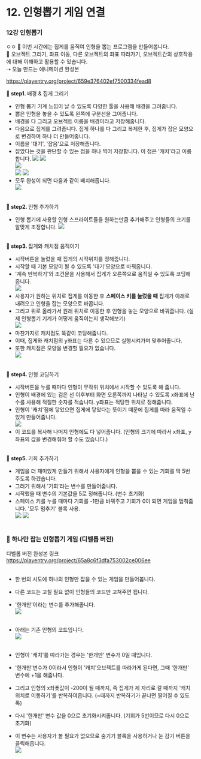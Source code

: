 # 12. 인형뽑기 게임 연결



<h3>12강 인형뽑기</h3>
ㅇㅇ
🙂 이번 시간에는 집게를 움직여 인형을 뽑는 프로그램을 만들어봅니다. <br>
🚩 오브젝트 그리기, 좌표 이동, 다른 오브젝트의 좌표 따라가기, 오브젝트간의 상호작용에 대해 이해하고 활용할 수 있습니다. <br>
⇢ 오늘 만드는 애니메이션 완성본<br>
<!-- <a href="https://playentry.org/project/659e376402ef7500334fead8">  <br> 
![](img/15_인형뽑기/15_1.png) <br><br> -->


https://playentry.org/project/659e376402ef7500334fead8 

<b>🧩 step1. </b> 배경 & 집게 그리기 <br>
- 인형 뽑기 기계 느낌이 날 수 있도록 다양한 툴을 사용해 배경을 그려줍니다.
- 뽑은 인형을 놓을 수 있도록 왼쪽에 구분선을 그어줍니다.
- 배경을 다 그리고 오브젝트 이름을 배경이라고 저장해줍니다.
- 다음으로 집게를 그려줍니다. 집게 하나를 다 그리고 복제한 후, 집게가 잡은 모양으로 변경하여 하나 더 만들어줍니다.
- 이름을 '대기', '잡음'으로 저장해줍니다.
- 잡았다는 것을 판단할 수 있는 점을 하나 찍어 저장합니다. 이 점은 '캐치'라고 이름합니다.
![](img/15_인형뽑기/15_2.png) ![](img/15_인형뽑기/15_6.png)<br>
![](img/15_인형뽑기/15_3.png) <br>
![](img/15_인형뽑기/15_4.png) ![](img/15_인형뽑기/15_5.png) <br>
- 모두 완성이 되면 다음과 같이 배치해줍니다.<br>
![](img/15_인형뽑기/15_7.png) <br><br>

<b>🧩 step2. </b> 인형 추가하기 <br>
- 인형 뽑기에 사용할 인형 스프라이트들을 원하는만큼 추가해주고 인형들의 크기를 알맞게 조정합니다.
![](img/15_인형뽑기/15_9.png)<br><br>

<b>🧩 step3. </b> 집게와 캐치점 움직이기 <br>
- 시작버튼을 눌렀을 때 집게의 시작위치를 정해줍니다.
- 시작할 때 기본 모양이 될 수 있도록 '대기'모양으로 바꿔줍니다.
- '계속 반복하기'와 조건문을 사용해서 집게가 오른쪽으로 움직일 수 있도록 코딩해줍니다. <br>
![](img/15_인형뽑기/15_8.png)<br>
- 사용자가 원하는 위치로 집게를 이동한 후 <b>스페이스 키를 눌렀을 때</b> 집게가 아래로 내려오고 인형을 잡는 모양으로 바꿉니다.<br>
- 그리고 위로 올라가서 원래 위치로 이동한 후 인형을 놓는 모양으로 바꿔줍니다. (실제 인형뽑기 기계가 어떻게 움직이는지 생각해보기)<br>
![](img/15_인형뽑기/15_10.png)<Br>
- 마찬가지로 캐치점도 똑같이 코딩해줍니다.
- 이때, 집게와 캐치점의 y좌표는 다른 수 있으므로 실행시켜가며 맞추어줍니다.
- 또한 캐치점은 모양을 변경할 필요가 없습니다. <br>
![](img/15_인형뽑기/15_11.png)<br><br>

<b>🧩 step4. </b> 인형 코딩하기 <br>
- 시작버튼을 누를 때마다 인형이 무작위 위치에서 시작할 수 있도록 해 줍니다.
- 인형이 배경에 있는 검은 선 이후부터 화면 오른쪽까지 나타날 수 있도록 x좌표에 난수를 사용해 적절한 숫자를 적습니다. y좌표는 적당한 위치로 정해줍니다.
- 인형이 '캐치'점에 닿았으면 집게에 닿았다는 뜻이기 때문에 집게를 따라 움직일 수 있게 만들어줍니다.<br>
![](img/15_인형뽑기/15_12.png)<br>
- 이 코드를 복사해 나머지 인형에도 다 넣어줍니다. (인형의 크기에 따라서 x좌표, y좌표의 값을 변경해줘야 할 수도 있습니다.)<br><br>

<b>🧩 step5. </b> 기회 추가하기 <br>
- 게임을 더 재미있게 만들기 위해서 사용자에게 인형을 뽑을 수 있는 기회를 딱 5번 주도록 하겠습니다.
- 그러기 위해서 '기회'라는 변수를 만들어줍니다. 
- 시작했을 때 변수의 기본값을 5로 정해줍니다. (변수 초기화)
- 스페이스 키를 누를 때마다 기회를 -1만큼 바꿔주고 기회가 0이 되면 게임을 멈춰줍니다. '모두 멈추기' 블록 사용.<br>
![](img/15_인형뽑기/15_13.png) ![](img/15_인형뽑기/15_14.png)<br><br>


<h3>🧸 하나만 잡는 인형뽑기 게임 (디벨롭 버전)</h3>

디벨롭 버전 완성본 링크<br>
<a href="https://playentry.org/project/65a8c6f3dfa753002ce006ee"> https://playentry.org/project/65a8c6f3dfa753002ce006ee <br><br>

- 한 번의 시도에 하나의 인형만 잡을 수 있는 게임을 만들어봅니다.
- 다른 코드는 고칠 필요 없이 인형들의 코드만 고쳐주면 됩니다.
- '한개만'이라는 변수를 추가해줍니다.<br>
![](img/15_인형뽑기/15_15.png)<br><br>

- 아래는 기존 인형의 코드입니다. <br>
![](img/15_인형뽑기/15_16.png)<br><br>

- 인형이 '캐치'를 따라가는 경우는 '한개만' 변수가 0일 때입니다.
- '한개만'변수가 0이라서 인형이 '캐치'오브젝트를 따라가게 된다면, 그때 '한개만' 변수에 +1을 해줍니다.
- 그리고 인형의 x좌푯값이 -200이 될 때까지, 즉 집게가 제 자리로 갈 때까지 '캐치 위치로 이동하기'를 반복하여줍니다. (~때까지 반복하기가 끝나면 떨어질 수 있도록)
- 다시 '한개만' 변수 값을 0으로 초기화시켜줍니다. (기회가 5번이므로 다시 0으로 초기화)
- 이 변수는 사용자가 볼 필요가 없으므로 숨기기 블록을 사용하거나 눈 감기 버튼을 클릭해줍니다. <br>
![](img/15_인형뽑기/15_17.png)
